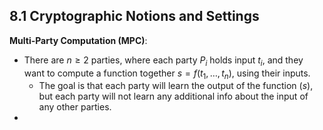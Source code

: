## 8.1 Cryptographic Notions and Settings
**Multi-Party Computation (MPC)**:
- There are $n \geq 2$ parties, where each party $P_i$ holds input $t_i$, and they want to compute a function together $s = f(t_1, \dots, t_n)$, using their inputs. 
	- The goal is that each party will learn the output of the function ($s$), but each party will not learn any additional info about the input of any other parties.
- 
